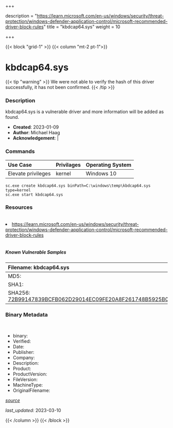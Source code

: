 +++

description = "https://learn.microsoft.com/en-us/windows/security/threat-protection/windows-defender-application-control/microsoft-recommended-driver-block-rules"
title = "kbdcap64.sys"
weight = 10

+++


{{< block "grid-1" >}}
{{< column "mt-2 pt-1">}}




# kbdcap64.sys 


{{< tip "warning" >}}
We were not able to verify the hash of this driver successfully, it has not been confirmed.
{{< /tip >}}




### Description


kbdcap64.sys is a vulnerable driver and more information will be added as found.


- **Created**: 2023-01-09
- **Author**: Michael Haag
- **Acknowledgement**:  | [](https://twitter.com/)

### Commands

| Use Case | Privilages | Operating System | 
|:---- | ---- | ---- |
| Elevate privileges | kernel | Windows 10 |

```
sc.exe create kbdcap64.sys binPath=C:\windows\temp\kbdcap64.sys type=kernel
sc.exe start kbdcap64.sys
```

### Resources
<br>


<li><a href=" https://learn.microsoft.com/en-us/windows/security/threat-protection/windows-defender-application-control/microsoft-recommended-driver-block-rules"> https://learn.microsoft.com/en-us/windows/security/threat-protection/windows-defender-application-control/microsoft-recommended-driver-block-rules</a></li>


<br>


##### Known Vulnerable Samples

| Filename: kbdcap64.sys |
|:---- |
|MD5: <a href="https://www.virustotal.com/gui/file/{&#39;Filename&#39;: &#39;kbdcap64.sys&#39;, &#39;MD5&#39;: &#39;&#39;, &#39;SHA1&#39;: &#39;&#39;, &#39;SHA256&#39;: &#39;72B99147839BCFB062D29014EC09FE20A8F261748B5925B00171EF3CB849A4C1&#39;}"></a>|
|SHA1: <a href="https://www.virustotal.com/gui/file/{&#39;Filename&#39;: &#39;kbdcap64.sys&#39;, &#39;MD5&#39;: &#39;&#39;, &#39;SHA1&#39;: &#39;&#39;, &#39;SHA256&#39;: &#39;72B99147839BCFB062D29014EC09FE20A8F261748B5925B00171EF3CB849A4C1&#39;}"></a>|
|SHA256: <a href="https://www.virustotal.com/gui/file/{&#39;Filename&#39;: &#39;kbdcap64.sys&#39;, &#39;MD5&#39;: &#39;&#39;, &#39;SHA1&#39;: &#39;&#39;, &#39;SHA256&#39;: &#39;72B99147839BCFB062D29014EC09FE20A8F261748B5925B00171EF3CB849A4C1&#39;}">72B99147839BCFB062D29014EC09FE20A8F261748B5925B00171EF3CB849A4C1</a>|




### Binary Metadata
<br>

- binary: 
- Verified: 
- Date: 
- Publisher: 
- Company: 
- Description: 
- Product: 
- ProductVersion: 
- FileVersion: 
- MachineType: 
- OriginalFilename: 

[*source*](https://github.com/magicsword-io/LOLDrivers/tree/main/yaml/kbdcap64.sys.yml)

*last_updated:* 2023-03-10


{{< /column >}}
{{< /block >}}
